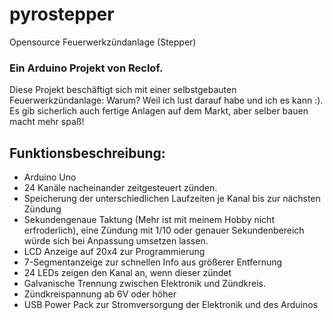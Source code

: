 # pyrostepper
Opensource Feuerwerkzündanlage (Stepper)

### Ein Arduino Projekt von Reclof.

Diese Projekt beschäftigt sich mit einer selbstgebauten Feuerwerkzündanlage:
Warum? Weil ich lust darauf habe und ich es kann :). Es gib sicherlich auch fertige Anlagen auf dem Markt, aber selber bauen macht mehr spaß!

## Funktionsbeschreibung:

- Arduino Uno 
- 24 Kanäle nacheinander zeitgesteuert zünden.
- Speicherung der unterschiedlichen Laufzeiten je Kanal bis zur nächsten Zündung
- Sekundengenaue Taktung (Mehr ist mit meinem Hobby nicht erfroderlich), eine Zündung mit 1/10 oder genauer Sekundenbereich würde sich bei Anpassung umsetzen lassen.
- LCD Anzeige auf 20x4 zur Programmierung
- 7-Segmentanzeige zur schnellen Info aus größerer Entfernung
- 24 LEDs zeigen den Kanal an, wenn dieser zündet
- Galvanische Trennung zwischen Elektronik und Zündkreis. 
- Zündkreispannung ab 6V oder höher
- USB Power Pack zur Stromversorgung der Elektronik und des Arduinos
